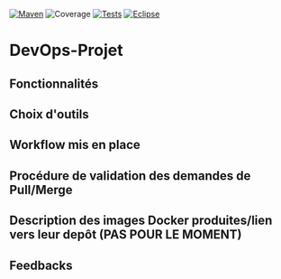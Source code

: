 [![Maven](https://maven-badges.herokuapp.com/maven-central/cz.jirutka.rsql/rsql-parser/badge.svg)](https://maven.apache.org/)
![Coverage](https://img.shields.io/endpoint?url=https%3A%2F%2Fgist.githubusercontent.com%2FOgawakin%2F8e07fede48571430cfd340cb3829b165%2Fraw%2F766b11478a7ee75a0711215402ab5f9df1e862e6%2FDevOps-Projet-jacoco-coverage.json)
[![Tests](https://badgen.net/badge/icon/Tests?icon=bitcoin-lightning&label)](https://junit.org/junit5/)
[![Eclipse](https://badgen.net/badge/icon/eclipse?icon=eclipse&label)](https://junit.org/junit5/)

# **DevOps-Projet**

## **Fonctionnalités**

## **Choix d'outils**

## **Workflow mis en place**

## **Procédure de validation des demandes de Pull/Merge**

## **Description des images Docker produites/lien vers leur depôt (PAS POUR LE MOMENT)**

## **Feedbacks**
